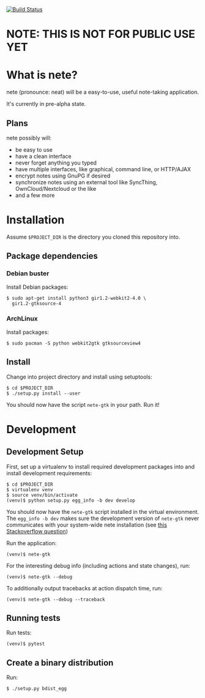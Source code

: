 [![Build Status](https://travis-ci.org/fqxp/nete-gtk.svg?branch=master)](https://travis-ci.org/fqxp/nete-gtk)

# NOTE: THIS IS NOT FOR PUBLIC USE YET

# What is nete?

nete (pronounce: neat) will be a easy-to-use, useful note-taking
application.

It's currently in pre-alpha state.

## Plans

nete possibly will:
* be easy to use
* have a clean interface
* never forget anything you typed
* have multiple interfaces, like graphical, command line, or HTTP/AJAX
* encrypt notes using GnuPG if desired
* synchronize notes using an external tool like SyncThing, OwnCloud/Nextcloud or
  the like
* and a few more

# Installation

Assume `$PROJECT_DIR` is the directory you cloned this repository into.

## Package dependencies

### Debian buster

Install Debian packages:

    $ sudo apt-get install python3 gir1.2-webkit2-4.0 \
      gir1.2-gtksource-4

### ArchLinux

Install packages:

    $ sudo pacman -S python webkit2gtk gtksourceview4

## Install

Change into project directory and install using setuptools:

    $ cd $PROJECT_DIR
    $ ./setup.py install --user

You should now have the script `nete-gtk` in your path. Run it!

# Development

## Development Setup

First, set up a virtualenv to install required development packages
into and install development requirements:

    $ cd $PROJECT_DIR
    $ virtualenv venv
    $ source venv/bin/activate
    (venv)$ python setup.py egg_info -b dev develop

You should now have the `nete-gtk` script installed in the virtual
environment. The `egg_info -b dev` makes sure the development version
of `nete-gtk` never communicates with your system-wide nete
installation (see
[this Stackoverflow question](https://stackoverflow.com/questions/39547411/determine-program-was-installed-using-setup-py-develop))

Run the application:

    (venv)$ nete-gtk

For the interesting debug info (including actions and state changes),
run:

    (venv)$ nete-gtk --debug

To additionally output tracebacks at action dispatch time, run:

    (venv)$ nete-gtk --debug --traceback

## Running tests

Run tests:

    (venv)$ pytest

## Create a binary distribution

Run:

    $ ./setup.py bdist_egg
